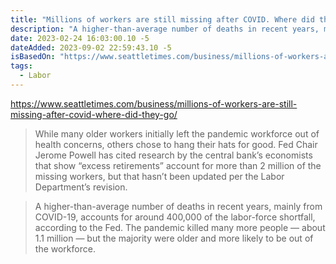 ```yaml
---
title: "Millions of workers are still missing after COVID. Where did they go?"
description: "A higher-than-average number of deaths in recent years, mainly from COVID-19, accounts for around 400,000 of the labor-force shortfall, according to the Fed."
date: 2023-02-24 16:03:00.10 -5
dateAdded: 2023-09-02 22:59:43.10 -5
isBasedOn: "https://www.seattletimes.com/business/millions-of-workers-are-still-missing-after-covid-where-did-they-go/"
tags:
  - Labor
---
```


https://www.seattletimes.com/business/millions-of-workers-are-still-missing-after-covid-where-did-they-go/

> While many older workers initially left the pandemic workforce out of health concerns, others chose to hang their hats for good. Fed Chair Jerome Powell has cited research by the central bank’s economists that show “excess retirements” account for more than 2 million of the missing workers, but that hasn’t been updated per the Labor Department’s revision.

> A higher-than-average number of deaths in recent years, mainly from COVID-19, accounts for around 400,000 of the labor-force shortfall, according to the Fed. The pandemic killed many more people — about 1.1 million — but the majority were older and more likely to be out of the workforce.

